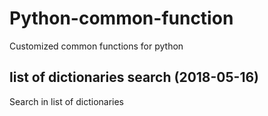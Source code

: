# Python-common-function
Customized common functions for python

## list of dictionaries search (2018-05-16)

Search in list of dictionaries